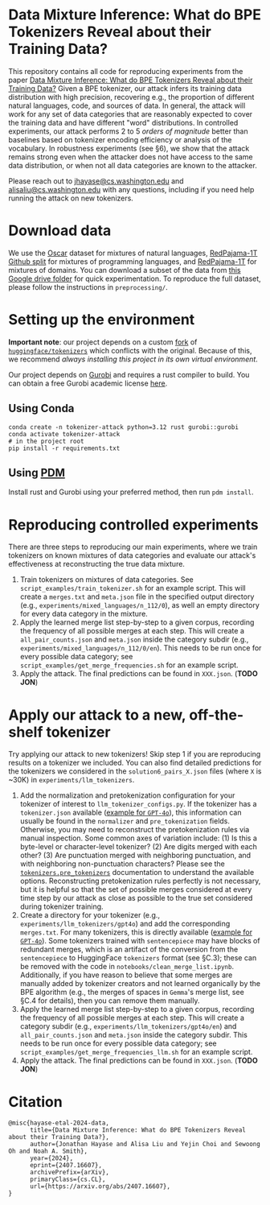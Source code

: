# Data Mixture Inference: What do BPE Tokenizers Reveal about their Training Data?

This repository contains all code for reproducing experiments from the paper [Data Mixture Inference: What do BPE Tokenizers Reveal about their Training Data?](https://arxiv.org/abs/2407.16607) Given a BPE tokenizer, our attack infers its training data distribution with high precision, recovering e.g., the proportion of different natural languages, code, and sources of data. In general, the attack will work for any set of data categories that are reasonably expected to cover the training data and have different "word" distributions. In controlled experiments, our attack performs 2 to 5 *orders of magnitude* better than baselines based on tokenizer encoding efficiency or analysis of the vocabulary. In robustness experiments (see §6), we show that the attack remains strong even when the attacker does not have access to the same data distribution, or when not all data categories are known to the attacker.

Please reach out to jhayase@cs.washington.edu and alisaliu@cs.washington.edu with any questions, including if you need help running the attack on new tokenizers.

# Download data
We use the [Oscar](https://huggingface.co/datasets/oscar-corpus/OSCAR-2301) dataset for mixtures of natural languages, [RedPajama-1T](https://huggingface.co/datasets/togethercomputer/RedPajama-Data-1T) [Github split](https://huggingface.co/datasets/togethercomputer/RedPajama-Data-1T/blob/main/urls/github.txt) for mixtures of programming languages, and [RedPajama-1T](https://huggingface.co/datasets/togethercomputer/RedPajama-Data-1T) for mixtures of domains. You can download a subset of the data from [this Google drive folder](https://drive.google.com/drive/folders/1jF12d_NsuNfVpC9JsAbK215gVYw72gXA?usp=sharing) for quick experimentation. To reproduce the full dataset, please follow the instructions in `preprocessing/`.

# Setting up the environment

**Important note**: our project depends on a custom [fork](https://github.com/alisawuffles/tokenizers-bpe-attack) of [`huggingface/tokenizers`](https://github.com/huggingface/tokenizers) which conflicts with the original.
Because of this, we recommend *always installing this project in its own virtual environment*.

Our project depends on [Gurobi](https://www.gurobi.com/) and requires a rust compiler to build. You can obtain a free Gurobi academic license [here](https://www.gurobi.com/academia/academic-program-and-licenses/).

## Using Conda

```
conda create -n tokenizer-attack python=3.12 rust gurobi::gurobi
conda activate tokenizer-attack
# in the project root
pip install -r requirements.txt
```

## Using [PDM](https://pdm-project.org)

Install rust and Gurobi using your preferred method, then run `pdm install`.

# Reproducing controlled experiments
There are three steps to reproducing our main experiments, where we train tokenizers on known mixtures of data categories and evaluate our attack's effectiveness at reconstructing the true data mixture.

1. Train tokenizers on mixtures of data categories. See `script_examples/train_tokenizer.sh` for an example script. This will create a `merges.txt` and `meta.json` file in the specified output directory (e.g., `experiments/mixed_languages/n_112/0`), as well an empty directory for every data category in the mixture.
2. Apply the learned merge list step-by-step to a given corpus, recording the frequency of all possible merges at each step. This will create a `all_pair_counts.json` and `meta.json` inside the category subdir (e.g., `experiments/mixed_languages/n_112/0/en`). This needs to be run once for every possible data category; see `script_examples/get_merge_frequencies.sh` for an example script.
3. Apply the attack. The final predictions can be found in `XXX.json`. (**TODO JON**)

# Apply our attack to a new, off-the-shelf tokenizer
Try applying our attack to new tokenizers! Skip step 1 if you are reproducing results on a tokenizer we included. You can also find detailed predictions for the tokenizers we considered in the `solution6_pairs_X.json` files (where `X` is ~30K) in `experiments/llm_tokenizers`.

1. Add the normalization and pretokenization configuration for your tokenizer of interest to `llm_tokenizer_configs.py`. If the tokenizer has a `tokenizer.json` available ([example for `GPT-4o`](https://huggingface.co/Xenova/gpt-4o/blob/main/tokenizer.json)), this information can usually be found in the `normalizer` and `pre_tokenization` fields. Otherwise, you may need to reconstruct the pretokenization rules via manual inspection. Some common axes of variation include: (1) Is this a byte-level or character-level tokenizer? (2) Are digits merged with each other? (3) Are punctuation merged with neighboring punctuation, and with neighboring non-punctuation characters? Please see the [`tokenizers.pre_tokenizers`](https://huggingface.co/docs/tokenizers/en/api/pre-tokenizers) documentation to understand the available options. Reconstructing pretokenization rules perfectly is not necessary, but it is helpful so that the set of possible merges considered at every time step by our attack as close as possible to the true set considered during tokenizer training.
2. Create a directory for your tokenizer (e.g., `experiments/llm_tokenizers/gpt4o`) and add the corresponding `merges.txt`. For many tokenizers, this is directly available ([example for `GPT-4o`](https://huggingface.co/Xenova/gpt-4o/blob/main/merges.txt)). Some tokenizers trained with `sentencepiece` may have blocks of redundant merges, which is an artifact of the conversion from the `sentencepiece` to HuggingFace `tokenizers` format (see §C.3); these can be removed with the code in `notebooks/clean_merge_list.ipynb`. Additionally, if you have reason to believe that some merges are manually added by tokenizer creators and not learned organically by the BPE algorithm (e.g., the merges of spaces in `Gemma`'s merge list, see §C.4 for details), then you can remove them manually. 
3. Apply the learned merge list step-by-step to a given corpus, recording the frequency of all possible merges at each step. This will create a category subdir (e.g., `experiments/llm_tokenizers/gpt4o/en`) and `all_pair_counts.json` and `meta.json` inside the category subdir. This needs to be run once for every possible data category; see `script_examples/get_merge_frequencies_llm.sh` for an example script.
4. Apply the attack. The final predictions can be found in `XXX.json`. (**TODO JON**)


# Citation
```
@misc{hayase-etal-2024-data,
      title={Data Mixture Inference: What do BPE Tokenizers Reveal about their Training Data?}, 
      author={Jonathan Hayase and Alisa Liu and Yejin Choi and Sewoong Oh and Noah A. Smith},
      year={2024},
      eprint={2407.16607},
      archivePrefix={arXiv},
      primaryClass={cs.CL},
      url={https://arxiv.org/abs/2407.16607}, 
}
```
